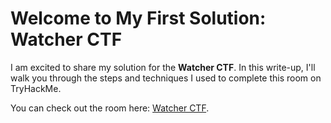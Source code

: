 # Welcome to My First Solution: Watcher CTF

I am excited to share my solution for the **Watcher CTF**. In this write-up, I'll walk you through the steps and techniques I used to complete this room on TryHackMe.

You can check out the room here: [Watcher CTF](https://tryhackme.com/room/watcher).


